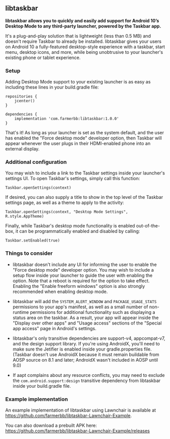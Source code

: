 ## libtaskbar

**libtaskbar allows you to quickly and easily add support for Android 10’s Desktop Mode to any third-party launcher, powered by the Taskbar app.**

It's a plug-and-play solution that is lightweight (less than 0.5 MB) and doesn't require Taskbar to already be installed.  libtaskbar gives your users on Android 10 a fully-featured desktop-style experience with a taskbar, start menu, desktop icons, and more, while being unobtrusive to your launcher's existing phone or tablet experience.

### Setup

Adding Desktop Mode support to your existing launcher is as easy as including these lines in your build.gradle file:

```
repositories {
    jcenter()
}

dependencies {
    implementation 'com.farmerbb:libtaskbar:1.0.0'
}
```

That's it!  As long as your launcher is set as the system default, and the user has enabled the "Force desktop mode" developer option, then Taskbar will appear whenever the user plugs in their HDMI-enabled phone into an external display.

### Additional configuration

You may wish to include a link to the Taskbar settings inside your launcher's settings UI.  To open Taskbar's settings, simply call this function:

    Taskbar.openSettings(context)

If desired, you can also supply a title to show in the top level of the Taskbar settings page, as well as a theme to apply to the activity:

    Taskbar.openSettings(context, "Desktop Mode Settings", R.style.AppTheme)

Finally, while Taskbar's desktop mode functionality is enabled out-of-the-box, it can be programmatically enabled and disabled by calling:

    Taskbar.setEnabled(true)

### Things to consider

* libtaskbar doesn't include any UI for informing the user to enable the "Force desktop mode" developer option.  You may wish to include a setup flow inside your launcher to guide the user with enabling the option.  Note that a reboot is required for the option to take effect.  Enabling the "Enable freeform windows" option is also strongly recommended when enabling desktop mode.

* libtaskbar will add the `SYSTEM_ALERT_WINDOW` and `PACKAGE_USAGE_STATS` permissions to your app's manifest, as well as a small number of non-runtime permissions for additional functionality such as displaying a status area on the taskbar.  As a result, your app will appear inside the "Display over other apps" and "Usage access" sections of the "Special app access" page in Android's settings.

* libtaskbar's only transitive dependencies are support-v4, appcompat-v7, and the design support library.  If you're using AndroidX, you'll need to make sure the Jetifier is enabled inside your gradle.properties file. (Taskbar doesn't use AndroidX because it must remain buildable from AOSP source on 8.1 and later; AndroidX wasn't included in AOSP until 9.0)

* If aapt complains about any resource conflicts, you may need to exclude the `com.android.support:design` transitive dependency from libtaskbar inside your build.gradle file.

### Example implementation

An example implementation of libtaskbar using Lawnchair is available at https://github.com/farmerbb/libtaskbar-Lawnchair-Example.  

You can also download a prebuilt APK here: https://github.com/farmerbb/libtaskbar-Lawnchair-Example/releases
